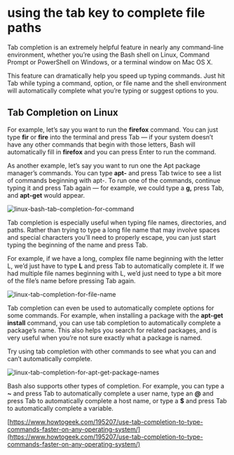 # using the tab key to complete file paths

Tab completion is an extremely helpful feature in nearly any command-line environment, whether you’re using the Bash shell on Linux, Command Prompt or PowerShell on Windows, or a terminal window on Mac OS X.

 

This feature can dramatically help you speed up typing commands. Just hit Tab while typing a command, option, or file name and the shell environment will automatically complete what you’re typing or suggest options to you.

 

## Tab Completion on Linux

 

For example, let’s say you want to run the  **firefox**  command. You can just type  **fir**  or  **fire**  into the terminal and press Tab — if your system doesn’t have any other commands that begin with those letters, Bash will automatically fill in  **firefox**  and you can press Enter to run the command.

 

As another example, let’s say you want to run one the Apt package manager’s commands. You can type  **apt-**  and press Tab twice to see a list of commands beginning with apt-. To run one of the commands, continue typing it and press Tab again — for example, we could type a  **g,** press Tab, and  **apt-get**  would appear.

 

![linux-bash-tab-completion-for-command](https://www.howtogeek.com/wp-content/uploads/2014/08/linux-bash-tab-completion-for-command.png.pagespeed.ce.WF8jUu1S-9.png "linux-bash-tab-completion-for-command")

 

Tab completion is especially useful when typing file names, directories, and paths. Rather than trying to type a long file name that may involve spaces and special characters you’ll need to properly escape, you can just start typing the beginning of the name and press Tab.

 

For example, if we have a long, complex file name beginning with the letter L, we’d just have to type  **L**  and press Tab to automatically complete it. If we had multiple file names beginning with L, we’d just need to type a bit more of the file’s name before pressing Tab again.

 

![linux-tab-completion-for-file-name](https://www.howtogeek.com/wp-content/uploads/2014/08/linux-tab-completion-for-file-name.png.pagespeed.ce.6zkTrCd7Rt.png "linux-tab-completion-for-file-name")

 

Tab completion can even be used to automatically complete options for some commands. For example, when installing a package with the  **apt-get install**  command, you can use tab completion to automatically complete a package’s name. This also helps you search for related packages, and is very useful when you’re not sure exactly what a package is named.

 

Try using tab completion with other commands to see what you can and can’t automatically complete.

 

![linux-tab-completion-for-apt-get-package-names](https://www.howtogeek.com/wp-content/uploads/2014/08/linux-tab-completion-for-apt-get-package-names.png.pagespeed.ce.ku6WKu5yWq.png "linux-tab-completion-for-apt-get-package-names")

 

Bash also supports other types of completion. For example, you can type a  **~**  and press Tab to automatically complete a user name, type an  **@**  and press Tab to automatically complete a host name, or type a  **$**  and press Tab to automatically complete a variable.

[https://www.howtogeek.com/195207/use-tab-completion-to-type-commands-faster-on-any-operating-system/](https://www.howtogeek.com/195207/use-tab-completion-to-type-commands-faster-on-any-operating-system/)
